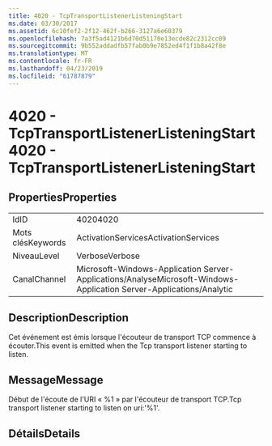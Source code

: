 ```yaml
---
title: 4020 - TcpTransportListenerListeningStart
ms.date: 03/30/2017
ms.assetid: 6c10fef2-2f12-462f-b266-3127a6e60379
ms.openlocfilehash: 7a3f5ad4121b6d70d51170e13ecde82c2312cc09
ms.sourcegitcommit: 9b552addadfb57fab0b9e7852ed4f1f1b8a42f8e
ms.translationtype: MT
ms.contentlocale: fr-FR
ms.lasthandoff: 04/23/2019
ms.locfileid: "61787879"
---
```

# <a name="4020---tcptransportlistenerlisteningstart"></a><span data-ttu-id="2db99-102">4020 - TcpTransportListenerListeningStart</span><span class="sxs-lookup"><span data-stu-id="2db99-102">4020 - TcpTransportListenerListeningStart</span></span>
## <a name="properties"></a><span data-ttu-id="2db99-103">Properties</span><span class="sxs-lookup"><span data-stu-id="2db99-103">Properties</span></span>  
  
|||  
|-|-|  
|<span data-ttu-id="2db99-104">Id</span><span class="sxs-lookup"><span data-stu-id="2db99-104">ID</span></span>|<span data-ttu-id="2db99-105">4020</span><span class="sxs-lookup"><span data-stu-id="2db99-105">4020</span></span>|  
|<span data-ttu-id="2db99-106">Mots clés</span><span class="sxs-lookup"><span data-stu-id="2db99-106">Keywords</span></span>|<span data-ttu-id="2db99-107">ActivationServices</span><span class="sxs-lookup"><span data-stu-id="2db99-107">ActivationServices</span></span>|  
|<span data-ttu-id="2db99-108">Niveau</span><span class="sxs-lookup"><span data-stu-id="2db99-108">Level</span></span>|<span data-ttu-id="2db99-109">Verbose</span><span class="sxs-lookup"><span data-stu-id="2db99-109">Verbose</span></span>|  
|<span data-ttu-id="2db99-110">Canal</span><span class="sxs-lookup"><span data-stu-id="2db99-110">Channel</span></span>|<span data-ttu-id="2db99-111">Microsoft-Windows-Application Server-Applications/Analyse</span><span class="sxs-lookup"><span data-stu-id="2db99-111">Microsoft-Windows-Application Server-Applications/Analytic</span></span>|  
  
## <a name="description"></a><span data-ttu-id="2db99-112">Description</span><span class="sxs-lookup"><span data-stu-id="2db99-112">Description</span></span>  
 <span data-ttu-id="2db99-113">Cet événement est émis lorsque l'écouteur de transport TCP commence à écouter.</span><span class="sxs-lookup"><span data-stu-id="2db99-113">This event is emitted when the Tcp transport listener starting to listen.</span></span>  
  
## <a name="message"></a><span data-ttu-id="2db99-114">Message</span><span class="sxs-lookup"><span data-stu-id="2db99-114">Message</span></span>  
 <span data-ttu-id="2db99-115">Début de l'écoute de l'URI « %1 » par l'écouteur de transport TCP.</span><span class="sxs-lookup"><span data-stu-id="2db99-115">Tcp transport listener starting to listen on uri:'%1'.</span></span>  
  
## <a name="details"></a><span data-ttu-id="2db99-116">Détails</span><span class="sxs-lookup"><span data-stu-id="2db99-116">Details</span></span>
